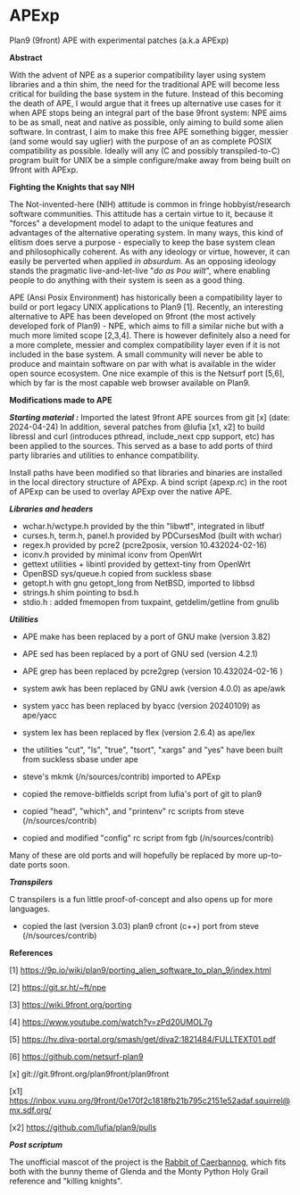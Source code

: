 # APExp
Plan9 (9front) APE with experimental patches (a.k.a APExp)

**Abstract**


With the advent of NPE as a superior compatibility layer using system libraries
and a thin shim, the need for the traditional APE will become less critical
for building the base system in the future. Instead of this becoming the 
death of APE, I would argue that it frees up alternative use cases for it 
when APE stops being an integral part of the base 9front system: NPE
aims to be as small, neat and native as possible, only aiming to build some
alien software. In contrast, I aim to make this free APE something bigger, 
messier (and some would say uglier) with the purpose of an as complete POSIX
compatibility as possible. Ideally will any (C and possibly transpiled-to-C) 
program built for UNIX be a simple configure/make away from being built on 
9front with APExp.


**Fighting the Knights that say NIH**


The Not-invented-here (NIH) attitude is common in fringe hobbyist/research
software communities. This attitude has a certain virtue to it, because it
"forces" a development model to adapt to the unique features and advantages
of the alternative operating system. In many ways, this kind of elitism does
serve a purpose - especially to keep the base system clean and philosophically
coherent. As with any ideology or virtue, however, it can easily be perverted
when applied *in absurdum*. As an opposing ideology stands the pragmatic
live-and-let-live "*do as Þou wilt*", where enabling people to do anything with
their system is seen as a good thing.


APE (Ansi Posix Environment) has historically been a compatibility layer to
build or port legacy UNIX applications to Plan9 [1]. Recently, an interesting
alternative to APE has been developed on 9front (the most actively developed
fork of Plan9) - NPE, which aims to fill a similar niche but with a much more
limited scope [2,3,4]. There is however definitely also a need for a more
complete, messier and complex compatibility layer even if it is not included
in the base system. A small community will never be able to produce and
maintain software on par with what is available in the wider open source
ecosystem. One nice example of this is the Netsurf port [5,6], which by far is
the most capable web browser available on Plan9.


**Modifications made to APE**


***Starting material :*** Imported the latest 9front APE sources from git [x] (date: 2024-04-24)
In addition, several patches from @lufia [x1, x2] to build libressl and curl
(introduces pthread, include_next cpp support, etc) has been applied to the
sources. This served as a base to add ports of third party libraries and utilities to enhance compatibility.


Install paths have been modified so that libraries and binaries are installed in the local directory structure of APExp. A bind script (apexp.rc) in the root of APExp can be used to overlay APExp over the native APE.


***Libraries and headers***


- wchar.h/wctype.h provided by the thin "libwtf", integrated in libutf
- curses.h, term.h, panel.h provided by PDCursesMod (built with wchar)
- regex.h provided by pcre2 (pcre2posix, version 10.432024-02-16)
- iconv.h provided by minimal iconv from OpenWrt
- gettext utilities + libintl provided by gettext-tiny from OpenWrt
- OpenBSD sys/queue.h copied from suckless sbase
- getopt.h with gnu getopt_long from NetBSD, imported to libbsd
- strings.h shim pointing to bsd.h
- stdio.h : added fmemopen from tuxpaint, getdelim/getline from gnulib


***Utilities***


- APE make has been replaced by a port of GNU make (version 3.82)
- APE sed has been replaced by a port of GNU sed (version 4.2.1)
- APE grep has been replaced by pcre2grep (version 10.432024-02-16 )
- system awk has been replaced by GNU awk (version 4.0.0) as ape/awk
- system yacc has been replaced by byacc (version 20240109) as ape/yacc
- system lex has been replaced by flex (version 2.6.4) as ape/lex
- the utilities "cut", "ls", "true", "tsort", "xargs" and "yes" have been built from suckless sbase under ape
- steve's mkmk (/n/sources/contrib) imported to APExp

- copied the remove-bitfields script from lufia's port of git to plan9
- copied "head", "which", and "printenv" rc scripts from steve (/n/sources/contrib)
- copied and modified "config" rc script from fgb (/n/sources/contrib)

Many of these are old ports and will hopefully be replaced by more up-to-date ports soon.

***Transpilers***


C transpilers is a fun little proof-of-concept and also opens up for more languages.

- copied the last (version 3.03) plan9 cfront (c++) port from steve (/n/sources/contrib)


**References**

[1] https://9p.io/wiki/plan9/porting_alien_software_to_plan_9/index.html

[2] https://git.sr.ht/~ft/npe

[3] https://wiki.9front.org/porting

[4] https://www.youtube.com/watch?v=zPd20UMOL7g

[5] https://hv.diva-portal.org/smash/get/diva2:1821484/FULLTEXT01.pdf

[6] https://github.com/netsurf-plan9

[x] git://git.9front.org/plan9front/plan9front

[x1] https://inbox.vuxu.org/9front/0e170f2c1818fb21b795c2151e52adaf.squirrel@mx.sdf.org/

[x2] https://github.com/lufia/plan9/pulls



***Post scriptum***

The unofficial mascot of the project is the [Rabbit of Caerbannog](https://en.wikipedia.org/wiki/Rabbit_of_Caerbannog),
which fits both with the bunny theme of Glenda and the Monty Python Holy Grail reference and "killing knights".

